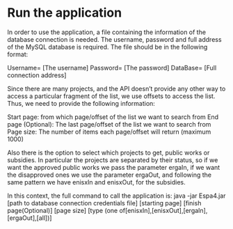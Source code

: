 # Run the application
In order to use the application, a file containing the information of the database connection is needed. The username, password and full address of the MySQL database is required. The file should be in the following format:

Username= [The username]
Password= [The password]
DataBase= [Full connection address]

Since there are many projects, and the API doesn’t provide any other way to access a particular fragment of the list, we use offsets to access the list. Thus, we need to provide the following information:

Start page: from which page/offset of the list we want to search from
End page (Optional): The last page/offset of the list we want to search from
Page size: The number of items each page/offset will return (maximum 1000)

Also there is the option to select which projects to get, public works or subsidies. In particular the projects are separated by their status, so if we want the approved public works we pass the parameter ergaIn, if we want the disapproved ones we use the parameter ergaOut, and following the same pattern we have enisxIn and enisxOut, for the subsidies.

In this context, the full command to call the application is:
java -jar Espa4.jar [path to database connection credentials file] [starting page] [finish page(Optional)] [page size] [type (one of[enisxIn],[enisxOut],[ergaIn],[ergaOut],[all])]
